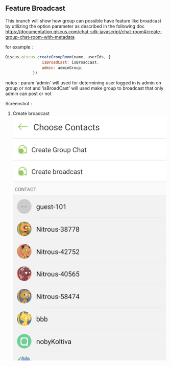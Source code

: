 ## Feature Broadcast
This branch will show how group can possible have feature like broadcast by utilizing the option parameter as described in the following doc
https://documentation.qiscus.com/chat-sdk-javascript/chat-room#create-group-chat-room-with-metadata

for example :

```jsx
Qiscus.qiscus.createGroupRoom(name, userIds, {
				isBroadCast: isBroadCast,
				admin: adminGroup,
			})
```
notes :
param 'admin' will used for determining user logged in is admin on group or not and 'isBroadCast' will used make group to broadcast that only admin can post or not

Screenshot :
1. Create broadcast
![Create brodcast](/screenshot/1.png)
